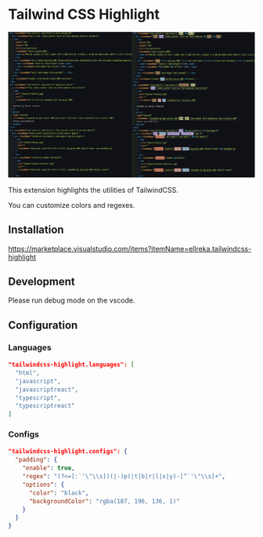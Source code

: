 # Tailwind CSS Highlight

![](https://raw.githubusercontent.com/ellreka/tailwindcss-highlight/main/assets/visual-image.png)

This extension highlights the utilities of TailwindCSS.

You can customize colors and regexes.

## Installation

<https://marketplace.visualstudio.com/items?itemName=ellreka.tailwindcss-highlight>

## Development

Please run debug mode on the vscode.

## Configuration

### Languages

```json
"tailwindcss-highlight.languages": [
  "html",
  "javascript",
  "javascriptreact",
  "typescript",
  "typescriptreact"
]
```

### Configs

```json
"tailwindcss-highlight.configs": {
  "padding": {
    "enable": true,
    "regex": "(?<=[:`'\"\\s])(|-)p(|t|b|r|l|x|y)-[^`'\"\\s]+",
    "options": {
      "color": "black",
      "backgroundColor": "rgba(187, 196, 136, 1)"
    }
  }
}
```

